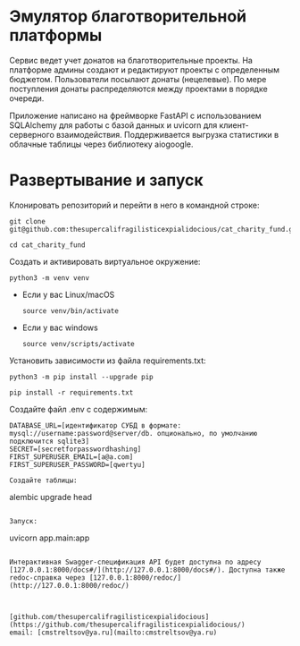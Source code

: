 # Эмулятор благотворительной платформы

Сервис ведет учет донатов на благотворительные проекты. На платформе админы создают и редактируют проекты с определенным бюджетом. Пользователи посылают донаты (нецелевые). По мере поступления донаты распределяются между проектами в порядке очереди.

Приложение написано на фреймворке FastAPI с использованием SQLAlchemy для работы с базой данных и uvicorn для клиент-серверного взаимодействия. Поддерживается выгрузка статистики в облачные таблицы через библиотеку aiogoogle.

# Развертывание и запуск

Клонировать репозиторий и перейти в него в командной строке:

```
git clone git@github.com:thesupercalifragilisticexpialidocious/cat_charity_fund.git
```

```
cd cat_charity_fund
```

Cоздать и активировать виртуальное окружение:

```
python3 -m venv venv
```

* Если у вас Linux/macOS

    ```
    source venv/bin/activate
    ```

* Если у вас windows

    ```
    source venv/scripts/activate
    ```

Установить зависимости из файла requirements.txt:

```
python3 -m pip install --upgrade pip
```

```
pip install -r requirements.txt
```

Создайте файл .env c содержимым:

```
DATABASE_URL=[идентификатор СУБД в формате: mysql://username:password@server/db. опционально, по умолчанию подключится sqlite3]
SECRET=[secretforpasswordhashing]
FIRST_SUPERUSER_EMAIL=[a@a.com]
FIRST_SUPERUSER_PASSWORD=[qwertyu]

Создайте таблицы:

```
alembic upgrade head
```

Запуск:

```
uvicorn app.main:app
```

Интерактивная Swagger-спецификация API будет доступна по адресу [127.0.0.1:8000/docs#/](http://127.0.0.1:8000/docs#/). Доступна также redoc-справка через [127.0.0.1:8000/redoc/](http://127.0.0.1:8000/redoc/)



[github.com/thesupercalifragilisticexpialidocious](https://github.com/thesupercalifragilisticexpialidocious/)
email: [cmstreltsov@ya.ru](mailto:cmstreltsov@ya.ru)
